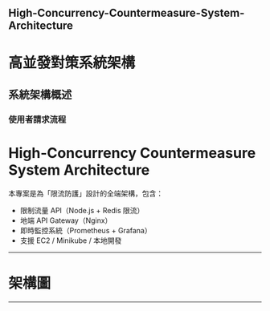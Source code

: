 ##  High-Concurrency-Countermeasure-System-Architecture
#   高並發對策系統架構

##  系統架構概述

###  使用者請求流程

# High-Concurrency Countermeasure System Architecture

本專案是為「限流防護」設計的全端架構，包含：

-  限制流量 API（Node.js + Redis 限流）
-  地端 API Gateway（Nginx）
-  即時監控系統（Prometheus + Grafana）
-  支援 EC2 / Minikube / 本地開發

---

#  架構圖





---



